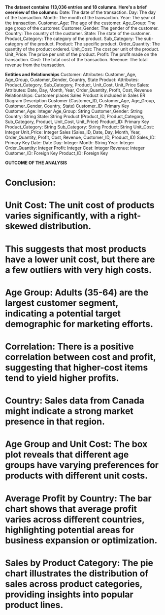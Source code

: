 **The dataset contains 113,036 entries and 18 columns. Here's a brief overview of the columns:**
Date: The date of the transaction.
Day: The day of the transaction.
Month: The month of the transaction.
Year: The year of the transaction.
Customer_Age: The age of the customer.
Age_Group: The age group of the customer.
Customer_Gender: The gender of the customer.
Country: The country of the customer.
State: The state of the customer.
Product_Category: The category of the product.
Sub_Category: The sub-category of the product.
Product: The specific product.
Order_Quantity: The quantity of the product ordered.
Unit_Cost: The cost per unit of the product.
Unit_Price: The price per unit of the product.
Profit: The profit made on the transaction.
Cost: The total cost of the transaction.
Revenue: The total revenue from the transaction.


**Entities and Relationships**
Customer:
Attributes: Customer_Age, Age_Group, Customer_Gender, Country, State
Product:
Attributes: Product_Category, Sub_Category, Product, Unit_Cost, Unit_Price
Sales:
Attributes: Date, Day, Month, Year, Order_Quantity, Profit, Cost, Revenue
Relationships:
Customer places Sales
Product is included in Sales
ER Diagram Description
Customer (Customer_ID, Customer_Age, Age_Group, Customer_Gender, Country, State)
Customer_ID: Primary Key
Customer_Age: Integer
Age_Group: String
Customer_Gender: String
Country: String
State: String
Product (Product_ID, Product_Category, Sub_Category, Product, Unit_Cost, Unit_Price)
Product_ID: Primary Key
Product_Category: String
Sub_Category: String
Product: String
Unit_Cost: Integer
Unit_Price: Integer
Sales (Sales_ID, Date, Day, Month, Year, Order_Quantity, Profit, Cost, Revenue, Customer_ID, Product_ID)
Sales_ID: Primary Key
Date: Date
Day: Integer
Month: String
Year: Integer
Order_Quantity: Integer
Profit: Integer
Cost: Integer
Revenue: Integer
Customer_ID: Foreign Key
Product_ID: Foreign Key


**OUTCOME OF THE ANALYSIS**

# Conclusion:

# Unit Cost: The unit cost of products varies significantly, with a right-skewed distribution. 
#             This suggests that most products have a lower unit cost, but there are a few outliers with very high costs.

# Age Group: Adults (35-64) are the largest customer segment, indicating a potential target demographic for marketing efforts.

# Correlation: There is a positive correlation between cost and profit, suggesting that higher-cost items tend to yield higher profits.

# Country: Sales data from Canada might indicate a strong market presence in that region.

# Age Group and Unit Cost: The box plot reveals that different age groups have varying preferences for products with different unit costs.

# Average Profit by Country: The bar chart shows that average profit varies across different countries, highlighting potential areas for business expansion or optimization.

# Sales by Product Category: The pie chart illustrates the distribution of sales across product categories, providing insights into popular product lines.
